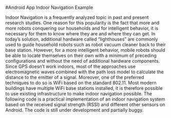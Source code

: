 #Android App Indoor Navigation Example

Indoor Navigation is a frequently analyzed topic in past and present research studies. One reason for this popularity is the fact that more and more robots conquering our households and for intelligent behavior, it is necessary for them to know where they are and where they can get. In today’s solution, additional hardware called “lighthouses” are commonly used to guide household robots such as robot vacuum cleaner back to their base station. However, for a more intelligent behavior, mobile robots should be able to locate themselves on their own with a minimum of preceding configurations and without the need of additional hardware components. Since GPS doesn’t work indoors, most of the approaches use electromagnetic waves combined with the path loss model to calculate the distance to the emitter of a signal. Moreover, one of the preferred techniques to do so is WiFi based on the standard 802.11. Most modern buildings have multiple WiFi base stations installed, it is therefore possible to use existing infrastructure to make indoor navigation possible. The following code is a practical implementation of an indoor navigation system based on the received signal strength (RSSI) and different other sensors on Android. The code is still under development and partially buggy.
